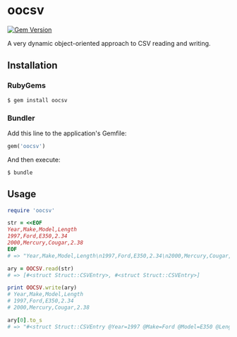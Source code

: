 # oocsv
[![Gem Version](https://badge.fury.io/rb/oocsv.svg)](https://badge.fury.io/rb/oocsv)

A very dynamic object-oriented approach to CSV reading and writing.

## Installation
### RubyGems
```shell
$ gem install oocsv
```

### Bundler
Add this line to the application's Gemfile:

```ruby
gem('oocsv')
```

And then execute:

```shell
$ bundle
```

## Usage
```ruby
require 'oocsv'

str = <<EOF
Year,Make,Model,Length
1997,Ford,E350,2.34
2000,Mercury,Cougar,2.38
EOF
# => "Year,Make,Model,Length\n1997,Ford,E350,2.34\n2000,Mercury,Cougar,2.38\n"

ary = OOCSV.read(str)
# => [#<struct Struct::CSVEntry>, #<struct Struct::CSVEntry>]

print OOCSV.write(ary)
# Year,Make,Model,Length
# 1997,Ford,E350,2.34
# 2000,Mercury,Cougar,2.38

ary[0].to_s
# => "#<struct Struct::CSVEntry @Year=1997 @Make=Ford @Model=E350 @Length=2.34>"
```
